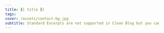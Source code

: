 ```yaml
---
title: {{ title }}
tags:
cover: /assets/contact-bg.jpg
subtitle: Standard Excerpts are not supported in Clean Blog but you can use subtitles in the front matter to display text in the index.
---
```

